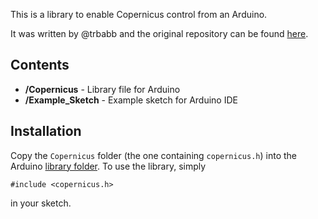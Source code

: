 This is a library to enable Copernicus control from an Arduino.

It was written by @trbabb and the original repository can be found [here](https://github.com/trbabb/copernicus).


Contents
--------
* **/Copernicus** - Library file for Arduino
* **/Example_Sketch** - Example sketch for Arduino IDE

Installation
------------

Copy the `Copernicus` folder (the one containing `copernicus.h`) into the 
Arduino [library folder](http://arduino.cc/en/Guide/Libraries). To use the 
library, simply

    #include <copernicus.h>
    
in your sketch.
